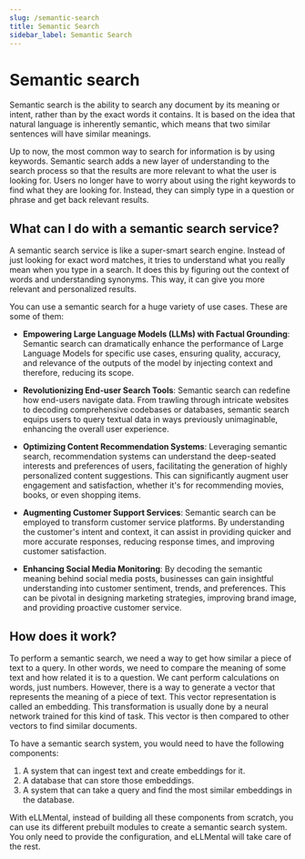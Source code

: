 ```yaml
---
slug: /semantic-search
title: Semantic Search
sidebar_label: Semantic Search
---
```


# Semantic search

Semantic search is the ability to search any document by its meaning or intent, rather than by the exact words it contains. It is based on the idea that natural language is inherently semantic, which means that two similar sentences will have similar meanings.

Up to now, the most common way to search for information is by using keywords. Semantic search adds a new layer of understanding to the search process so that the results are more relevant to what the user is looking for. Users no longer have to worry about using the right keywords to find what they are looking for. Instead, they can simply type in a question or phrase and get back relevant results.

## What can I do with a semantic search service?

A semantic search service is like a super-smart search engine. Instead of just looking for exact word matches, it tries to understand what you really mean when you type in a search. It does this by figuring out the context of words and understanding synonyms. This way, it can give you more relevant and personalized results.

You can use a semantic search for a huge variety of use cases. These are some of them:

- **Empowering Large Language Models (LLMs) with Factual Grounding**: Semantic search can dramatically enhance the performance of Large Language Models for specific use cases, ensuring quality, accuracy, and relevance of the outputs of the model by injecting context and therefore, reducing its scope.

- **Revolutionizing End-user Search Tools**: Semantic search can redefine how end-users navigate data. From trawling through intricate websites to decoding comprehensive codebases or databases, semantic search equips users to query textual data in ways previously unimaginable, enhancing the overall user experience.

- **Optimizing Content Recommendation Systems**: Leveraging semantic search, recommendation systems can understand the deep-seated interests and preferences of users, facilitating the generation of highly personalized content suggestions. This can significantly augment user engagement and satisfaction, whether it's for recommending movies, books, or even shopping items.

- **Augmenting Customer Support Services**: Semantic search can be employed to transform customer service platforms. By understanding the customer's intent and context, it can assist in providing quicker and more accurate responses, reducing response times, and improving customer satisfaction.

- **Enhancing Social Media Monitoring**: By decoding the semantic meaning behind social media posts, businesses can gain insightful understanding into customer sentiment, trends, and preferences. This can be pivotal in designing marketing strategies, improving brand image, and providing proactive customer service.

## How does it work?

To perform a semantic search, we need a way to get how similar a piece of text to a query. In other words, we need to compare the meaning of some text and how related it is to a question. We cant perform calculations on words, just numbers. However, there is a way to generate a vector that represents the meaning of a piece of text. This vector representation is called an embedding. This transformation is usually done by a neural network trained for this kind of task. This vector is then compared to other vectors to find similar documents.

To have a semantic search system, you would need to have the following components:

1. A system that can ingest text and create embeddings for it.
2. A database that can store those embeddings.
3. A system that can take a query and find the most similar embeddings in the database.

With eLLMental, instead of building all these components from scratch, you can use its different prebuilt modules to create a semantic search system. You only need to provide the configuration, and eLLMental will take care of the rest.